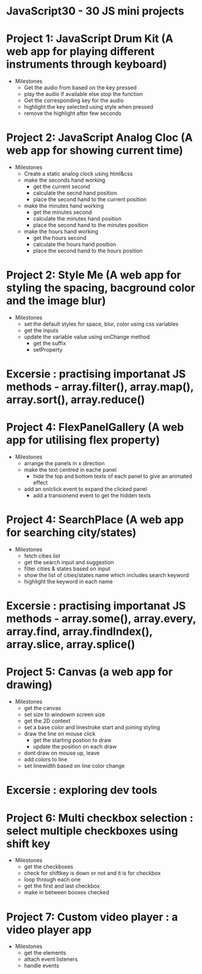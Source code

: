 # JavaScript30 - 30 JS mini projects

# Project 1: JavaScript Drum Kit (A web app for playing different instruments through keyboard)
- Milestones
    - Get the audio from based on the key pressed
    - play the audio if available else stop the function
    - Get the corresponding key for the audio
    - highlight the key selected using style when pressed
    - remove the highlight after few seconds

# Project 2: JavaScript Analog Cloc (A web app for showing current time)
- Milestones
    - Create a static analog clock using html&css
    - make the seconds hand working
        - get the current second
        - calculate the secnd hand position
        - place the second hand to the current position
    - make the minutes hand working
        - get the minutes second
        - calculate the minutes hand position
        - place the second hand to the minutes position
    - make the hours hand working
        - get the hours second
        - calculate the hours hand position
        - place the second hand to the hours position


# Project 2: Style Me (A web app for styling the spacing, bacground color and the image blur)
- Milestones
    - set the default styles for space, blur, color using css variables
    - get the inputs
    - update the variable value using onChange method
        - get the suffix
        - setProperty 

# Excersie : practising importanat JS methods - array.filter(), array.map(), array.sort(), array.reduce()

# Project 4: FlexPanelGallery (A web app for utilising flex property)
- Milestones
    - arrange the panels in x direction
    - make the text centred in eache panel
        - hide the top and bottom texts of each panel to give an animated effect
    - add an onlclick event to expand the clicked panel
        - add a transionend event to get the hidden texts

# Project 4: SearchPlace (A web app for searching city/states)
- Milestones
    - fetch cities list
    - get the search input and suggestion 
    - filter cities & states based on input
    - show the list of cities/states name which includes search keyword
    - highlight the keyword in each name

# Excersie : practising importanat JS methods - array.some(), array.every, array.find, array.findIndex(), array.slice, array.splice()

# Project 5: Canvas (a web app for drawing)
- Milestones
    - get the canvas
    - set size to windowm screen size
    - get the 2D context
    - set a base color and linestroke start and joining styling
    - draw the line on mouse click
        - get the starting postion to draw
        - update the position on each draw
    - dont draw on mouse up, leave
    - add colors to line
    - set linewidth based on line color change


# Excersie : exploring dev tools 

# Project 6: Multi checkbox selection : select multiple checkboxes using shift key
- Milestones
    - get the checkboxes
    - check for shiftkey is down or not and it is for checkbox
    - loop through each one
    - get the first and last checkbox
    - make in between booxes checked

# Project 7: Custom video player  : a video player app
- Milestones
    - get the elements
    - attach event listeners
    - handle events